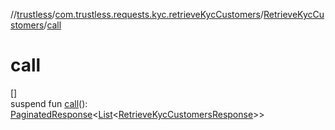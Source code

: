 //[trustless](../../../index.md)/[com.trustless.requests.kyc.retrieveKycCustomers](../index.md)/[RetrieveKycCustomers](index.md)/[call](call.md)

# call

[]\
suspend fun [call](call.md)(): [PaginatedResponse](../../com.trustless.paginator/-paginated-response/index.md)&lt;[List](https://kotlinlang.org/api/latest/jvm/stdlib/kotlin.collections/-list/index.html)&lt;[RetrieveKycCustomersResponse](../-retrieve-kyc-customers-response/index.md)&gt;&gt;
